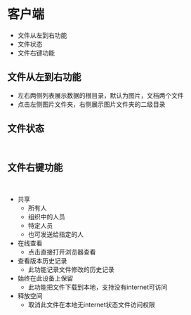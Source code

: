 # 客户端
  - 文件从左到右功能
  - 文件状态
  - 文件右键功能
![]()
## 文件从左到右功能
  - 左右两侧列表展示数据的根目录，默认为图片，文档两个文件
  - 点击左侧图片文件夹，右侧展示图片文件夹的二级目录
## 文件状态
![]()
  - 
## 文件右键功能
![]()
![]()
  - 共享
    - 所有人
    - 组织中的人员
    - 特定人员
    - 也可发送给指定的人
  - 在线查看
    - 点击直接打开浏览器查看
  - 查看版本历史记录
    - 此功能记录文件修改的历史记录
  - 始终在此设备上保留
    - 此功能把文件下载到本地，支持没有internet可访问
  - 释放空间
    - 取消此文件在本地无internet状态文件访问权限

